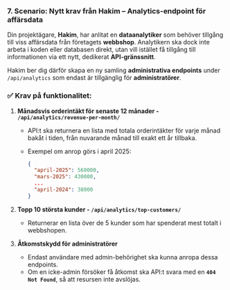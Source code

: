### **7. Scenario: Nytt krav från Hakim – Analytics-endpoint för affärsdata**

Din projektägare, **Hakim**, har anlitat en **dataanalytiker** som behöver tillgång till viss affärsdata från företagets **webbshop**. Analytikern ska dock inte arbeta i koden eller databasen direkt, utan vill istället få tillgång till informationen via ett nytt, dedikerat **API-gränssnitt**.

Hakim ber dig därför skapa en ny samling **administrativa endpoints** under `/api/analytics` som endast är tillgänglig för **administratörer**.

### ✅ Krav på funktionalitet:

1. **Månadsvis orderintäkt för senaste 12 månader - `/api/analytics/revenue-per-month/`**
    - API:t ska returnera en lista med totala orderintäkter för varje månad bakåt i tiden, från nuvarande månad till exakt ett år tillbaka.
    - Exempel om anrop görs i april 2025:
        
        ```json
        {
          "april-2025": 560000,
          "mars-2025": 430000,
          ...
          "april-2024": 38000
        }
        
        ```
        
2. **Topp 10 största kunder - `/api/analytics/top-customers/`**
    - Returnerar en lista över de 5 kunder som har spenderat mest totalt i webbshopen.
3. **Åtkomstskydd för administratörer**
    - Endast användare med admin-behörighet ska kunna anropa dessa endpoints.
    - Om en icke-admin försöker få åtkomst ska API:t svara med en **`404 Not Found`**, så att resursen inte avslöjas.